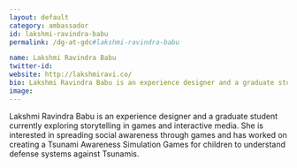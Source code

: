 ```yaml
---
layout: default
category: ambassador
id: lakshmi-ravindra-babu
permalink: /dg-at-gdc#lakshmi-ravindra-babu

name: Lakshmi Ravindra Babu
twitter-id: 
website: http://lakshmiravi.co/
bio: Lakshmi Ravindra Babu is an experience designer and a graduate student currently exploring storytelling in games and interactive media. She is interested in spreading social awareness through games and has worked on creating a Tsunami Awareness Simulation Games for children to understand defense systems against Tsunamis.
image: 
---
```


Lakshmi Ravindra Babu is an experience designer and a graduate student currently exploring storytelling in games and interactive media. She is interested in spreading social awareness through games and has worked on creating a Tsunami Awareness Simulation Games for children to understand defense systems against Tsunamis.
